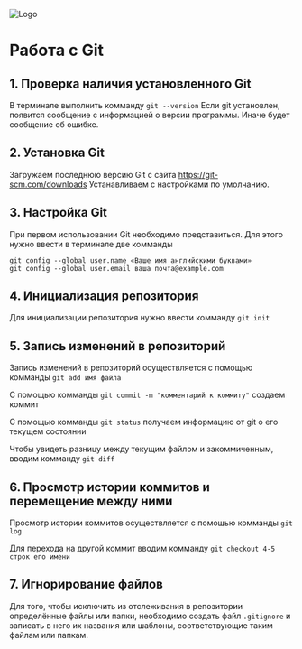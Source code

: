 ![Logo](Git-Logo-1788C.png)
# Работа с Git

## 1. Проверка наличия установленного Git

В терминале выполнить комманду `git --version`
Если git установлен, появится сообщение с информацией о версии программы. Иначе будет сообщение об ошибке.

## 2. Установка Git
Загружаем последнюю версию Git с сайта https://git-scm.com/downloads
Устанавливаем с настройками по умолчанию.

## 3. Настройка Git
При первом использовании Git необходимо представиться. Для этого нужно ввести в терминале две комманды
 ```
git config --global user.name «Ваше имя английскими буквами»
git config --global user.email ваша почта@example.com
```
## 4. Инициализация репозитория

Для инициализации репозитория нужно ввести комманду `git init`

## 5. Запись изменений в репозиторий

Запись изменений в репозиторий осуществляется с помощью комманды `git add имя файла`

С помощью комманды `git commit -m "комментарий к коммиту"` создаем коммит

С помощью комманды `git status` получаем информацию от git о его текущем состоянии

Чтобы увидеть разницу между текущим файлом и закоммиченным, вводим комманду `git diff`

## 6. Просмотр истории коммитов и перемещение между ними

Просмотр истории коммитов осуществляется с помощью комманды `git log`

Для перехода на другой коммит вводим комманду `git checkout 4-5 строк его имени`

## 7. Игнорирование файлов

Для того, чтобы исключить из отслеживания в репозитории определённые файлы или папки, необходимо создать файл `.gitignore`  и записать в него их названия или шаблоны, соответствующие таким файлам или папкам.